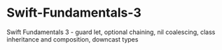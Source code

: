# Swift-Fundamentals-3
Swift Fundamentals 3 - guard let, optional chaining, nil coalescing, class inheritance and composition, downcast types
